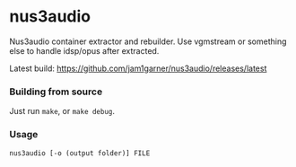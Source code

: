 # nus3audio
Nus3audio container extractor and rebuilder. Use vgmstream or something else to handle idsp/opus after extracted.

Latest build: https://github.com/jam1garner/nus3audio/releases/latest

### Building from source

Just run `make`, or `make debug`.

### Usage

```
nus3audio [-o (output folder)] FILE
```
